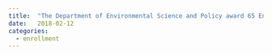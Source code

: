 ```yaml
---
title:  "The Department of Environmental Science and Policy award 65 Environmental Policy Analysis and Planning and 94 Environmental Science and Management degrees"
date:   2018-02-12
categories:
  - enrollment
---
```

